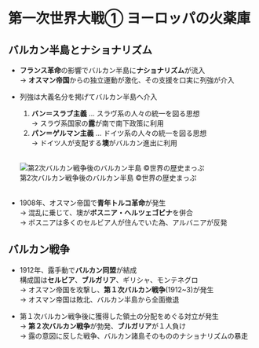 # 第一次世界大戦① ヨーロッパの火薬庫

## バルカン半島とナショナリズム

- **フランス革命**の影響でバルカン半島に**ナショナリズム**が流入  
  → **オスマン帝国**からの独立運動が激化、その支援を口実に列強が介入  

- 列強は大義名分を掲げてバルカン半島へ介入  
  1. **バン＝スラブ主義** ... スラヴ系の人々の統一を図る思想  
    → スラヴ系国家の**露**が南で南下政策に利用  
  2. **パン＝ゲルマン主義** ... ドイツ系の人々の統一を図る思想  
    → ドイツ人が支配する**墺**がバルカン進出に利用  

  <br />![第2次バルカン戦争後のバルカン半島 &copy;世界の歴史まっぷ](https://852852.smushcdn.com/1828211/wp-content/uploads/2018/12/964fefc065d8712ddadf4c0deaa0bc31-400x400.png)  
  第2次バルカン戦争後のバルカン半島 &copy;世界の歴史まっぷ  
  <br />  

- 1908年、オスマン帝国で**青年トルコ革命**が発生  
  → 混乱に乗じて、墺が**ボスニア・ヘルツェゴビナ**を併合  
  → ボスニアは多くのセルビア人が住んでいた為、アルバニアが反発  

## バルカン戦争

- 1912年、露手動で**バルカン同盟**が結成  
  構成国は**セルビア**、**ブルガリア**、ギリシャ、モンテネグロ  
  → オスマン帝国を攻撃し、**第１次バルカン戦争**(1912~3)が発生  
  → オスマン帝国は敗北、バルカン半島から全面撤退  

- 第１次バルカン戦争後に獲得した領土の分配をめぐる対立が発生  
  → **第２次バルカン戦争**が勃発、**ブルガリア**が１人負け  
  → 露の意図に反した戦争、バルカン諸島そのもののナショナリズムの暴走  
